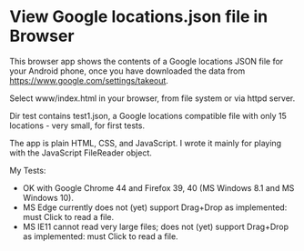 # View Google locations.json file in Browser

This browser app shows the contents of a Google locations JSON file for your Android phone,
once you have downloaded the data from https://www.google.com/settings/takeout.

Select www/index.html in your browser, from file system or via httpd server.

Dir test contains test1.json, a Google locations compatible file with only 15 locations - very small, for first tests.

The app is plain HTML, CSS, and JavaScript.  I wrote it mainly for playing with the JavaScript FileReader object.

My Tests:
- OK with Google Chrome 44 and Firefox 39, 40 (MS Windows 8.1 and MS Windows 10).
- MS Edge currently does not (yet) support Drag+Drop as implemented: must Click to read a file.
- MS IE11 cannot read very large files; does not (yet) support Drag+Drop as implemented: must Click to read a file.
